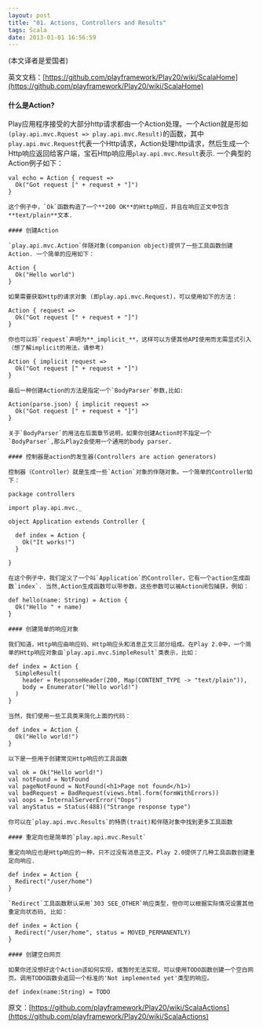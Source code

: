 ```yaml
---
layout: post
title: "01. Actions, Controllers and Results"
tags: Scala
date: 2013-01-01 16:56:59
---
```


(本文译者是爱国者)

英文文档：[https://github.com/playframework/Play20/wiki/ScalaHome](https://github.com/playframework/Play20/wiki/ScalaHome)

#### 什么是Action?

Play应用程序接受的大部分http请求都由一个Action处理。一个Action就是形如`(play.api.mvc.Rquest => play.api.mvc.Result)`的函数，其中`play.api.mvc.Request`代表一个Http请求，Action处理http请求，然后生成一个Http响应返回给客户端，宝石Http响应用`play.api.mvc.Result`表示. 一个典型的Action例子如下：

    val echo = Action { request =>
      Ok("Got request [" + request + "]")
    }

    这个例子中，`Ok`函数构造了一个**200 OK**的Http响应，并且在响应正文中包含**text/plain**文本.

    #### 创建Action

    `play.api.mvc.Action`伴随对象(companion object)提供了一些工具函数创建Action. 一个简单的应用如下： 

    Action {
      Ok("Hello world")
    }

    如果需要获取Http的请求对象 (即play.api.mvc.Request)，可以使用如下的方法：

    Action { request =>
      Ok("Got request [" + request + "]")
    }

    你也可以将`request`声明为**_implicit_**，这样可以方便其他API使用而无需显式引入（想了解implicit的用法，请参考)

    Action { implicit request =>
      Ok("Got request [" + request + "]")
    }

    最后一种创建Action的方法是指定一个`BodyParser`参数,比如:

    Action(parse.json) { implicit request =>
      Ok("Got request [" + request + "]")
    }

    关于`BodyParser`的用法在后面章节说明，如果你创建Action时不指定一个`BodyParser`,那么Play2会使用一个通用的body parser.

    #### 控制器是action的发生器(Controllers are action generators)

    控制器（Controller）就是生成一些`Action`对象的伴随对象。一个简单的Controller如下：

    package controllers

    import play.api.mvc._

    object Application extends Controller {

      def index = Action {
        Ok("It works!")
      }

    }

    在这个例子中，我们定义了一个叫`Application`的Controller，它有一个action生成函数`index`. 当然,Action生成函数可以带参数，这些参数可以被Action闭包捕获，例如：

    def hello(name: String) = Action {
      Ok("Hello " + name)
    }

    #### 创建简单的响应对象

    我们知道，Http响应由响应码、Http响应头和消息正文三部分组成。在Play 2.0中，一个简单的Http响应对象由`play.api.mvc.SimpleResult`类表示，比如：

    def index = Action {
      SimpleResult(
        header = ResponseHeader(200, Map(CONTENT_TYPE -> "text/plain")), 
        body = Enumerator("Hello world!")
      )
    }

    当然，我们使用一些工具类来简化上面的代码：

    def index = Action {
      Ok("Hello world!")
    }

    以下是一些用于创建常见Http响应的工具函数

    val ok = Ok("Hello world!")
    val notFound = NotFound
    val pageNotFound = NotFound(<h1>Page not found</h1>)
    val badRequest = BadRequest(views.html.form(formWithErrors))
    val oops = InternalServerError("Oops")
    val anyStatus = Status(488)("Strange response type")

    你可以在`play.api.mvc.Results`的特质(trait)和伴随对象中找到更多工具函数

    #### 重定向也是简单的`play.api.mvc.Result`

    重定向响应也是Http响应的一种，只不过没有消息正文。Play 2.0提供了几种工具函数创建重定向响应.

    def index = Action {
      Redirect("/user/home")
    }

    `Redirect`工具函数默认采用`303 SEE_OTHER`响应类型，但你可以根据实际情况设置其他重定向状态码, 比如：

    def index = Action {
      Redirect("/user/home", status = MOVED_PERMANENTLY)
    }

    #### 创建空白网页

    如果你还没想好这个Action该如何实现，或暂时无法实现，可以使用TODO函数创建一个空白网页。调用TODO函数会返回一个标准的'Not implemented yet'类型的响应。

    def index(name:String) = TODO

原文：[https://github.com/playframework/Play20/wiki/ScalaActions](https://github.com/playframework/Play20/wiki/ScalaActions)
